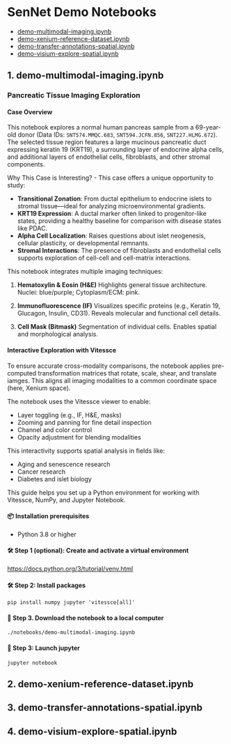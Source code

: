 # SenNet Demo Notebooks

- [demo-multimodal-imaging.ipynb](#1.-demo-multimodal-imaging.ipynb)
- [demo-xenium-reference-dataset.ipynb](#2.-demo-xenium-reference-dataset.ipynb)
- [demo-transfer-annotations-spatial.ipynb](#3.-demo-transfer-annotations-spatial.ipynb)
- [demo-visium-explore-spatial.ipynb](#4.-demo-visium-explore-spatial.ipynb)



## 1. demo-multimodal-imaging.ipynb

### Pancreatic Tissue Imaging Exploration

#### Case Overview

This notebook explores a normal human pancreas sample from a 69-year-old donor (Data IDs: `SNT574.MMQC.683`, `SNT594.JCFN.856`, `SNT227.HLMG.672`). The selected tissue region features a large mucinous pancreatic duct expressing keratin 19 (KRT19), a surrounding layer of endocrine alpha cells, and additional layers of endothelial cells, fibroblasts, and other stromal components.

Why This Case is Interesting? - This case offers a unique opportunity to study:

- **Transitional Zonation**: From ductal epithelium to endocrine islets to stromal tissue—ideal for analyzing microenvironmental gradients.
- **KRT19 Expression**: A ductal marker often linked to progenitor-like states, providing a healthy baseline for comparison with disease states like PDAC.
- **Alpha Cell Localization**: Raises questions about islet neogenesis, cellular plasticity, or developmental remnants.
- **Stromal Interactions**: The presence of fibroblasts and endothelial cells supports exploration of cell-cell and cell-matrix interactions.

This notebook integrates multiple imaging techniques:

1. **Hematoxylin & Eosin (H&E)** Highlights general tissue architecture. Nuclei: blue/purple; Cytoplasm/ECM: pink.

2. **Immunofluorescence (IF)** Visualizes specific proteins (e.g., Keratin 19, Glucagon, Insulin, CD31). Reveals molecular and functional cell details.

3. **Cell Mask (Bitmask)** Segmentation of individual cells. Enables spatial and morphological analysis.

#### Interactive Exploration with Vitessce

To ensure accurate cross-modality comparisons, the notebook applies pre-computed transformation matrices that rotate, scale, shear, and translate iamges. This aligns all imaging modalities to a common coordinate space (here, Xenium space).

The notebook uses the Vitessce viewer to enable:

- Layer toggling (e.g., IF, H&E, masks)
- Zooming and panning for fine detail inspection
- Channel and color control
- Opacity adjustment for blending modalities

This interactivity supports spatial analysis in fields like:

- Aging and senescence research
- Cancer research
- Diabetes and islet biology

This guide helps you set up a Python environment for working with Vitessce, NumPy, and Jupyter Notebook.

#### 📦 Installation prerequisites

- Python 3.8 or higher

#### 🛠️ Step 1 (optional): Create and activate a virtual environment

https://docs.python.org/3/tutorial/venv.html

#### 🛠️ Step 2: Install packages

    pip install numpy jupyter 'vitessce[all]'

#### 💾 Step 3. Download the notebook to a local computer

    ./notebooks/demo-multimodal-imaging.ipynb

#### 🚀 Step 3: Launch jupyter

    jupyter notebook



## 2. demo-xenium-reference-dataset.ipynb


## 3. demo-transfer-annotations-spatial.ipynb


## 4. demo-visium-explore-spatial.ipynb
